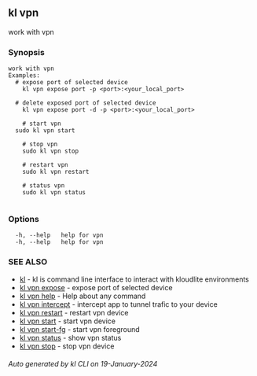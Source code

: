 ## kl vpn

work with vpn

### Synopsis

```
work with vpn
Examples:
  # expose port of selected device
	kl vpn expose port -p <port>:<your_local_port>

  # delete exposed port of selected device
	kl vpn expose port -d -p <port>:<your_local_port> 
	
	# start vpn
  sudo kl vpn start

	# stop vpn
	sudo kl vpn stop

	# restart vpn
	sudo kl vpn restart

	# status vpn
	sudo kl vpn status
	
```

### Options

```
  -h, --help   help for vpn
  -h, --help   help for vpn
```

### SEE ALSO

* [kl](kl.md)  - kl is command line interface to interact with kloudlite environments
* [kl vpn expose](kl_vpn_expose.md)  - expose port of selected device
* [kl vpn help](kl_vpn_help.md)  - Help about any command
* [kl vpn intercept](kl_vpn_intercept.md)  - intercept app to tunnel trafic to your device
* [kl vpn restart](kl_vpn_restart.md)  - restart vpn device
* [kl vpn start](kl_vpn_start.md)  - start vpn device
* [kl vpn start-fg](kl_vpn_start-fg.md)  - start vpn foreground
* [kl vpn status](kl_vpn_status.md)  - show vpn status
* [kl vpn stop](kl_vpn_stop.md)  - stop vpn device

###### Auto generated by kl CLI on 19-January-2024
